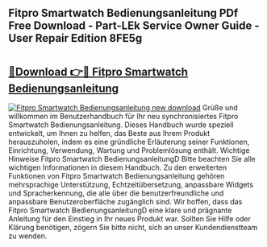 ## Fitpro Smartwatch Bedienungsanleitung PDf Free Download - Part-LEk Service Owner Guide - User Repair Edition 8FE5g

# <h2><a href="http://df35eya.blite.top/?on=Fitpro+Smartwatch+Bedienungsanleitung">🔗Download 👉🔴 Fitpro Smartwatch Bedienungsanleitung</a></h2>

[![Fitpro Smartwatch Bedienungsanleitung new download](https://i.imgur.com/lujVjoI.png)](http://df35eya.blite.top/?on=Fitpro+Smartwatch+Bedienungsanleitung)
Grüße und willkommen im Benutzerhandbuch für Ihr neu synchronisiertes Fitpro Smartwatch Bedienungsanleitung. Dieses Handbuch wurde speziell entwickelt, um Ihnen zu helfen, das Beste aus Ihrem Produkt herauszuholen, indem es eine gründliche Erläuterung seiner Funktionen, Einrichtung, Verwendung, Wartung und Problemlösung enthält. Wichtige Hinweise Fitpro Smartwatch BedienungsanleitungD Bitte beachten Sie alle wichtigen Informationen in diesem Handbuch. Zu den erweiterten Funktionen von Fitpro Smartwatch Bedienungsanleitung gehören mehrsprachige Unterstützung, Echtzeitübersetzung, anpassbare Widgets und Spracherkennung, die alle über die benutzerfreundliche und anpassbare Benutzeroberfläche zugänglich sind. Wir hoffen, dass das Fitpro Smartwatch BedienungsanleitungD eine klare und prägnante Anleitung für den Einstieg in Ihr neues Produkt war. Sollten Sie Hilfe oder Klärung benötigen, zögern Sie bitte nicht, sich an unser Kundendienstteam zu wenden.
